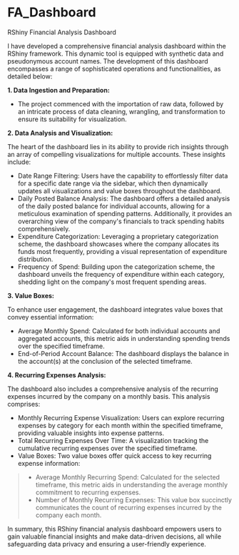 # FA_Dashboard
RShiny Financial Analysis Dashboard

I have developed a comprehensive financial analysis dashboard within the RShiny framework. This dynamic tool is equipped with synthetic data and pseudonymous account names. The development of this dashboard encompasses a range of sophisticated operations and functionalities, as detailed below:

**1. Data Ingestion and Preparation:**

- The project commenced with the importation of raw data, followed by an intricate process of data cleaning, wrangling, and transformation to ensure its suitability for visualization.

**2. Data Analysis and Visualization:**

The heart of the dashboard lies in its ability to provide rich insights through an array of compelling visualizations for multiple accounts. These insights include:

- Date Range Filtering: Users have the capability to effortlessly filter data for a specific date range via the sidebar, which then dynamically updates all visualizations and value boxes throughout the dashboard.
- Daily Posted Balance Analysis: The dashboard offers a detailed analysis of the daily posted balance for individual accounts, allowing for a meticulous examination of spending patterns. Additionally, it provides an overarching view of the company's financials to track spending habits comprehensively.
- Expenditure Categorization: Leveraging a proprietary categorization scheme, the dashboard showcases where the company allocates its funds most frequently, providing a visual representation of expenditure distribution.
- Frequency of Spend: Building upon the categorization scheme, the dashboard unveils the frequency of expenditure within each category, shedding light on the company's most frequent spending areas.

**3. Value Boxes:**

To enhance user engagement, the dashboard integrates value boxes that convey essential information:

- Average Monthly Spend: Calculated for both individual accounts and aggregated accounts, this metric aids in understanding spending trends over the specified timeframe.
- End-of-Period Account Balance: The dashboard displays the balance in the account(s) at the conclusion of the selected timeframe.

**4. Recurring Expenses Analysis:**

The dashboard also includes a comprehensive analysis of the recurring expenses incurred by the company on a monthly basis. This analysis comprises:

- Monthly Recurring Expense Visualization: Users can explore recurring expenses by category for each month within the specified timeframe, providing valuable insights into expense patterns.
- Total Recurring Expenses Over Time: A visualization tracking the cumulative recurring expenses over the specified timeframe.
- Value Boxes: Two value boxes offer quick access to key recurring expense information:
> - Average Monthly Recurring Spend: Calculated for the selected timeframe, this metric aids in understanding the average monthly commitment to recurring expenses.
> - Number of Monthly Recurring Expenses: This value box succinctly communicates the count of recurring expenses incurred by the company each month.

In summary, this RShiny financial analysis dashboard empowers users to gain valuable financial insights and make data-driven decisions, all while safeguarding data privacy and ensuring a user-friendly experience.
